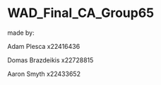 # WAD_Final_CA_Group65

made by:

Adam Plesca x22416436

Domas Brazdeikis x22728815

Aaron Smyth x22433652

